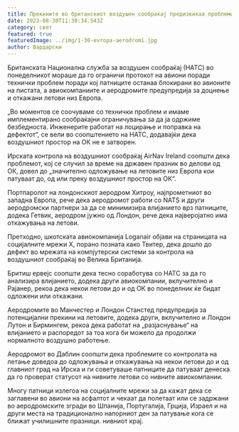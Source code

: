```yaml
---
title: Прекините во британскиот воздушен сообраќај предизвикаа проблеми низ Европа
date: 2023-08-30T11:30:34.543Z
category: свет
featured: true
featuredImage: ../img/1-30-evropa-aerodromi.jpg
author: Вардарски
---
```

Британската Национална служба за воздушен сообраќај (НАТС) во понеделникот мораше да го ограничи протокот на авиони поради технички проблем поради кој патниците останаа блокирани во авионите на пистата, а авиокомпаниите и аеродромите предупредија за доцнење и откажани летови низ Европа.

„Во моментов се соочуваме со технички проблем и имаме имплементирано сообраќајни ограничувања за да ја одржиме безбедноста. Инженерите работат на лоцирање и поправка на дефектот“, се вели во соопштението на НАТС, додавајќи дека воздушниот простор на ОК не е затворен.

Ирската контрола на воздушниот сообраќај AirNav Ireland соопшти дека проблемот, кој се случил за време на државен празник во делови од ОК, довел до „значително одложување на летовите низ Европа кои патуваат до, од или преку воздушниот простор на ОК“.

Портпаролот на лондонскиот аеродром Хитроу, најпрометниот во западна Европа, рече дека аеродромот работи со NATS и други аеродромски партнери за да се минимизира влијанието врз патниците, додека Гетвик, аеродром јужно од Лондон, рече дека најверојатно има откажувања на летови.

Претходно, шкотската авиокомпанија Loganair објави на страницата на социјалните мрежи X, порано позната како Твитер, дека дошло до дефект во мрежата на компјутерски системи за контрола на воздушниот сообраќај во Велика Британија.

Бритиш ервејс соопшти дека тесно соработува со НАТС за да го анализира влијанието, додека други авиокомпании, вклучително и Рајанер, рекоа дека некои летови до и од ОК во понеделник ќе бидат одложени или откажани.

Аеродромите во Манчестер и Лондон Станстед предупредија за потенцијални прекини на летовите, додека други, вклучително и Лондон Лутон и Бирмингем, рекоа дека работат на „разјаснување“ на влијанието и распоредот за тоа кога би можело да продолжи нормалното воздушно работење.

Аеродромот во Даблин соопшти дека проблемите со контролата на летање доведоа до одложувања и откажувања на некои летови до и од главниот град на Ирска и ги советуваше патниците да патуваат денеска да го проверат статусот на нивните летови со нивните авиокомпании.

Многу патници излегоа на социјалните мрежи за да кажат дека се заглавени во авиони на асфалтот и чекаат да полетаат или се задржани во аеродромските згради во Шпанија, Португалија, Грција, Израел и на други места на традиционално напорниот ден за патување кога се ближат училишните празници. нивниот крај.